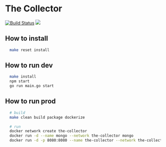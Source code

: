 # The Collector

[![Build Status](https://travis-ci.org/richardlt/the-collector.svg?branch=master)](https://travis-ci.org/richardlt/the-collector)
[![](https://images.microbadger.com/badges/image/richardleterrier/the-collector.svg)](https://microbadger.com/images/richardleterrier/the-collector "Get your own image badge on microbadger.com")

## How to install

```sh
  make reset install
```

## How to run dev

```sh
  make install
  npm start
  go run main.go start
```

## How to run prod

```sh
  # build
  make clean build package dockerize
  
  # run
  docker network create the-collector
  docker run -d --name mongo --network the-collector mongo
  docker run -d -p 8080:8080 --name the-collector --network the-collector richardleterrier/the-collector start --database-uri mongo:27017
```
